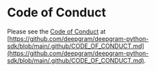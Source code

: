 # Code of Conduct

Please see the [Code of Conduct](https://github.com/deepgram/deepgram-python-sdk/blob/main/.github/CODE_OF_CONDUCT.md) at [https://github.com/deepgram/deepgram-python-sdk/blob/main/.github/CODE_OF_CONDUCT.md](https://github.com/deepgram/deepgram-python-sdk/blob/main/.github/CODE_OF_CONDUCT.md).
